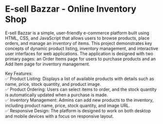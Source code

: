 # E-sell Bazzar - Online Inventory Shop
E-sell Bazzar is a simple, user-friendly e-commerce platform built using HTML, CSS, and JavaScript that allows users to browse products, place orders, and manage an inventory of items. This project demonstrates key concepts of dynamic product listing, inventory management, and interactive user interfaces for web applications. The application is designed with two primary pages: an Order Items page for users to purchase products and an Add Item page for inventory management.<br>

Key Features:<br>
✅ Product Listing: Displays a list of available products with details such as name, price, stock          quantity, and product image.<br>
✅ Product Ordering: Users can select items to order, and the stock quantity is automatically updated      when a purchase is made.<br>
✅ Inventory Management: Admins can add new products to the inventory, including product name, price,      stock quantity, and image URL.<br>
✅ Responsive Design: The platform is designed to work on both desktop and mobile devices with a focus     on responsive layout.<br>
